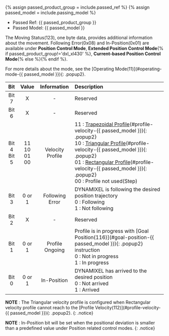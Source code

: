{% assign passed_product_group = include.passed_ref %}
{% assign passed_model = include.passing_model %}

- Passed Ref: {{ passed_product_group }}
- Passed Model: {{ passed_model }}

The Moving Status(123), one byte data, provides additional information about the movement.
Following Error(0x08) and In-Position(0x01) are available under **Position Control Mode**, **Extended Position Control Mode**{% if passed_product_group!='dxl_xl430' %}, **Current-based Position Control Mode**{% else %}{% endif %}.

For more details about the mode, see the [Operating Mode(11)](#operating-mode-{{ passed_model }}){: .popup2}.

|      Bit       |        Value         |   Information    | Description                                                                                                                |
|:--------------:|:--------------------:|:----------------:|:---------------------------------------------------------------------------------------------------------------------------|
|     Bit 7      |          X           |        -         | Reserved                                                                                                                   |
|     Bit 6      |          X           |        -         | Reserved                                                                                                                   |
| Bit 4<br>Bit 5 | 11<br>10<br>01<br>00 | Velocity Profile | 11 : [Trapezoidal Profile](#profile-velocity-{{ passed_model }}){: .popup2}<br />10 : [Triangular Profile](#profile-velocity-{{ passed_model }}){: .popup2}<br />01 : [Rectangular Profile](#profile-velocity-{{ passed_model }}){: .popup2}<br />00 : Profile not used(Step) |
|     Bit 3      |        0 or 1        | Following Error  | DYNAMIXEL is following the desired position trajectory<br>0 : Following<br>1 : Not following                               |
|     Bit 2      |          X           |        -         | Reserved                                                                                                                   |
|     Bit 1      |        0 or 1        | Profile Ongoing  | Profile is in progress with [Goal Position(116)](#goal-position-{{ passed_model }}){: .popup2} instruction<br>0 : Not in progress<br>1 : In progress  |
|     Bit 0      |        0 or 1        |   In-Position    | DYNAMIXEL has arrived to the desired position<br>0 : Not arrived<br>1 : Arrived                                            |

**NOTE** : The Triangular velocity profile is configured when Rectangular velocity profile cannot reach to the [Profile Velocity(112)](#profile-velocity-{{ passed_model }}){: .popup2}.
{: .notice}

**NOTE** : In-Position bit will be set when the positional deviation is smaller than a predefined value under Position related control modes.
{: .notice}

[Trapezoidal Profile]: #profile-velocity112
[Triangular Profile]: #profile-velocity112
[Rectangular Profile]: #profile-velocity112
